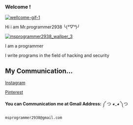 ### Welcome !
[![wellcome-gif-1](https://user-images.githubusercontent.com/78996423/115946188-cf20fe00-a4d4-11eb-811a-4b9d8f91fa34.gif)](https://github.com/msprogrammer2938)

Hi i am Mr.programmer2938 ╰(*°▽°*)╯

[![msprogrammer2938_wallper_3](https://user-images.githubusercontent.com/78996423/119706736-97103080-be6f-11eb-8165-93a3f5cf921b.jpg)](https://github.com/msprogrammer2938)

I am a programmer 

I write programs in the field of hacking and security

## My Communication...
[Instagram](https://instagram.com/programmer2938)

[Pinterest](https://www.pinterest.com/msprogrammer2938)

**You can Communication me at Gmail Address:** ༼ つ ◕_◕ ༽つ 
```
msprogrammer2938@gmail.com
```
